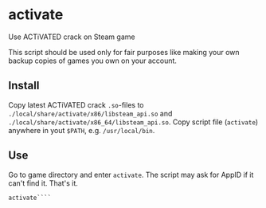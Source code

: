 # activate
Use ACTiVATED crack on Steam game

This script should be used only for fair purposes like making your own backup
copies of games you own on your account.

## Install

Copy latest ACTiVATED crack `.so`-files to
`./local/share/activate/x86/libsteam_api.so` and
`./local/share/activate/x86_64/libsteam_api.so`. Copy script file (`activate`)
anywhere in yout `$PATH`, e.g. `/usr/local/bin`.

## Use

Go to game directory and enter `activate`. The script may ask for AppID if it
can't find it. That's it.

````cd ~/Games/SuperSteamGame
activate````
